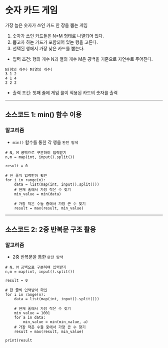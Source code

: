 # 숫자 카드 게임

가장 높은 숫자가 쓰인 카드 한 장을 뽑는 게임
1. 숫자가 쓰인 카드들은 N*M 형태로 나열되어 있다.
2. 뽑고자 하는 카드가 포함되어 있는 행을 고른다.
3. 선택된 행에서 가장 낮은 카드를 뽑는다.

* 입력 조건: 행의 개수 N과 열의 개수 M은 공백을 기준으로 자연수로 주어진다.
~~~
N(행의 개수) M(열의 개수)
3 1 2
4 1 4
2 2 2
~~~

* 출력 조건: 첫째 줄에 게임 룰이 적용된 카드의 숫자를 출력

---

## 소스코드 1: min() 함수 이용

### 알고리즘
* `min()` 함수를 통한 각 행을 `완전 탐색`

~~~
# N, M 공백으로 구분하여 입력받기
n,m = map(int, input().split())

result = 0

# 한 줄씩 입력받아 확인
for i in range(n):
    data = list(map(int, input().split()))
    # 현재 줄에서 가장 작은 수 찾기
    min_value = min(data)

    # 가장 작은 수들 중에서 가장 큰 수 찾기
    result = max(result, min_value)
~~~

---

## 소스코드 2: 2중 반복문 구조 활용

### 알고리즘
* 2중 반복문을 통한 `완전 탐색`

~~~
# N, M 공백으로 구분하여 입력받기
n,m = map(int, input().split())

result = 0

# 한 줄씩 입력받아 확인
for i in range(n):
    data = list(map(int, input().split()))
    
    # 현재 줄에서 가장 작은 수 찾기
    min_value = 1001
    for a in data:
        min_value = min(min_value, a)
    # 가장 작은 수들 중에서 가장 큰 수 찾기
    result = max(result, min_value)
    
print(result
~~~